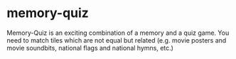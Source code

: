 # memory-quiz
Memory-Quiz is an exciting combination of a memory and a quiz game. You need to match tiles which are not equal but related (e.g. movie posters and movie soundbits, national flags and national hymns, etc.)
